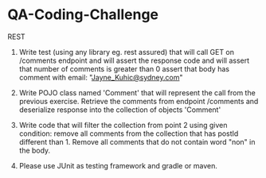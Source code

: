 # QA-Coding-Challenge


REST

1. Write test (using any library eg. rest assured) that will call
GET    on /comments endpoint and will assert the response code and will
assert that number of comments is greater than 0
assert that body has comment with email: "Jayne_Kuhic@sydney.com"

2. Write POJO class named 'Comment' that will represent the call from the previous exercise.
Retrieve the comments from endpoint /comments and deserialize response into the collection of objects 'Comment'

3. Write code that will filter the collection from point 2 using given condition:
remove all comments from the collection that has postId different than 1.
Remove all comments that do not contain word "non" in the body.
4. Please use JUnit as testing framework and gradle or maven.